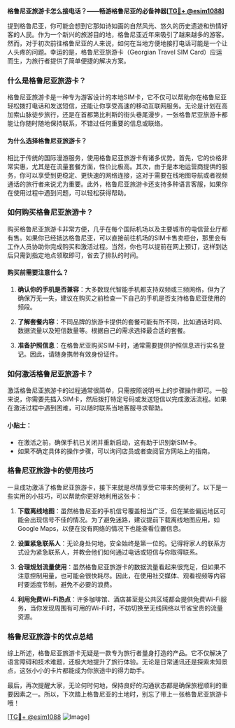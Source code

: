 **格鲁尼亚旅游卡怎么接电话？——畅游格鲁尼亚的必备神器[[TG💪+ @esim1088](https://t.me/s/esim1088)]**

提到格鲁尼亚，你可能会想到它那如诗如画的自然风光、悠久的历史遗迹和热情好客的人民。作为一个新兴的旅游目的地，格鲁尼亚近年来吸引了越来越多的游客。然而，对于初次前往格鲁尼亚的人来说，如何在当地方便地接打电话可能是一个让人头疼的问题。幸运的是，格鲁尼亚旅游卡（Georgian Travel SIM Card）应运而生，为旅行者提供了简单便捷的解决方案。

### 什么是格鲁尼亚旅游卡？

格鲁尼亚旅游卡是一种专为游客设计的本地SIM卡，它不仅可以帮助你在格鲁尼亚轻松拨打电话和发送短信，还能让你享受高速的移动互联网服务。无论是计划在高加索山脉徒步旅行，还是在首都第比利斯的街头巷尾漫步，一张格鲁尼亚旅游卡都能让你随时随地保持联系，不错过任何重要的信息或联络。

#### 为什么选择格鲁尼亚旅游卡？

相比于传统的国际漫游服务，使用格鲁尼亚旅游卡有诸多优势。首先，它的价格非常实惠，尤其是在流量套餐方面，性价比极高。其次，由于是本地运营商提供的服务，你可以享受到更稳定、更快速的网络连接，这对于需要在线地图导航或者视频通话的旅行者来说尤为重要。此外，格鲁尼亚旅游卡还支持多种语言客服，如果你在使用过程中遇到问题，可以轻松获得帮助。

### 如何购买格鲁尼亚旅游卡？

购买格鲁尼亚旅游卡非常方便，几乎在每个国际机场以及主要城市的电信营业厅都有售。如果你已经抵达格鲁尼亚，可以直接前往机场的SIM卡售卖柜台，那里会有工作人员协助你完成购买和激活过程。当然，你也可以提前在网上预订，这样到达后只需到指定地点领取即可，省去了排队的时间。

#### 购买前需要注意什么？

1. **确认你的手机是否兼容**：大多数现代智能手机都支持双频或三频网络，但为了确保万无一失，建议在购买之前检查一下自己的手机是否支持格鲁尼亚使用的频段。
   
2. **了解套餐内容**：不同品牌的旅游卡提供的套餐可能有所不同，比如通话时间、数据流量以及短信数量等。根据自己的需求选择最合适的套餐。

3. **准备护照信息**：在格鲁尼亚购买SIM卡时，通常需要提供护照信息进行实名登记。因此，请随身携带有效身份证件。

### 如何激活格鲁尼亚旅游卡？

激活格鲁尼亚旅游卡的过程通常很简单，只需按照说明书上的步骤操作即可。一般来说，你需要先插入SIM卡，然后拨打特定号码或发送短信以完成激活流程。如果在激活过程中遇到困难，可以随时联系当地客服寻求帮助。

#### 小贴士：
- 在激活之前，确保手机已关闭并重新启动，这有助于识别新SIM卡。
- 如果不确定具体的操作步骤，可以询问店员或者查阅官方网站上的指南。

### 格鲁尼亚旅游卡的使用技巧

一旦成功激活了格鲁尼亚旅游卡，接下来就是尽情享受它带来的便利了。以下是一些实用的小技巧，可以帮助你更好地利用这张卡：

1. **下载离线地图**：虽然格鲁尼亚的手机信号覆盖相当广泛，但在某些偏远地区可能会出现信号不佳的情况。为了避免迷路，建议提前下载离线地图应用，如Google Maps，以便在没有网络的情况下也能查看位置信息。

2. **设置紧急联系人**：无论身处何地，安全始终是第一位的。记得将家人的联系方式设为紧急联系人，并教会他们如何通过电话或短信与你取得联系。

3. **合理规划流量使用**：虽然格鲁尼亚旅游卡的数据流量看起来很充足，但如果不注意控制用量，也可能会很快耗尽。因此，在使用社交媒体、观看视频等内容时要适度节制，避免不必要的浪费。

4. **利用免费Wi-Fi热点**：许多咖啡馆、酒店甚至是公共区域都会提供免费Wi-Fi服务，当你发现周围有可用的Wi-Fi时，不妨切换至无线网络以节省宝贵的流量资源。

### 格鲁尼亚旅游卡的优点总结

综上所述，格鲁尼亚旅游卡无疑是一款专为旅行者量身打造的产品。它不仅解决了语言障碍和技术难题，还极大地提升了旅行体验。无论是日常通讯还是探索未知景点，这张小小的卡片都能成为你旅途中的得力助手。

最后，再次提醒大家，无论何时何地，保持良好的沟通状态都是确保旅程顺利的重要因素之一。所以，下次踏上格鲁尼亚的土地时，别忘了带上一张格鲁尼亚旅游卡哦！

[[TG💪+ @esim1088](https://t.me/s/esim1088) ![Image](https://i.postimg.cc/4NQfJmqS/Snipaste-2025-05-13-00-14-12.png)]